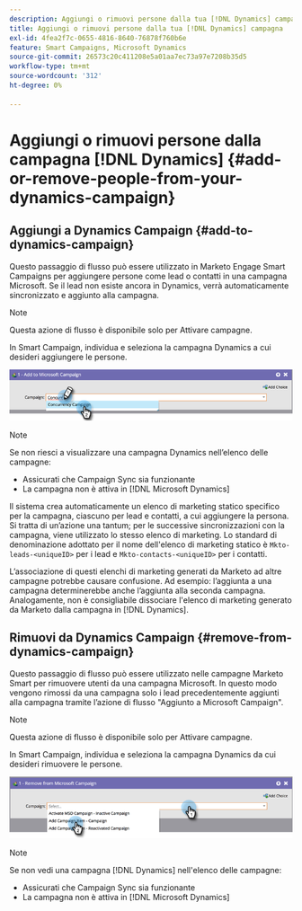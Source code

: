 ```yaml
---
description: Aggiungi o rimuovi persone dalla tua [!DNL Dynamics] campagna - Documentazione di Marketo - Documentazione del prodotto
title: Aggiungi o rimuovi persone dalla tua [!DNL Dynamics] campagna
exl-id: 4fea2f7c-0655-4816-8640-76878f760b6e
feature: Smart Campaigns, Microsoft Dynamics
source-git-commit: 26573c20c411208e5a01aa7ec73a97e7208b35d5
workflow-type: tm+mt
source-wordcount: '312'
ht-degree: 0%

---
```


# Aggiungi o rimuovi persone dalla campagna [!DNL Dynamics] {#add-or-remove-people-from-your-dynamics-campaign}

## Aggiungi a Dynamics Campaign {#add-to-dynamics-campaign}

Questo passaggio di flusso può essere utilizzato in Marketo Engage Smart Campaigns per aggiungere persone come lead o contatti in una campagna Microsoft. Se il lead non esiste ancora in Dynamics, verrà automaticamente sincronizzato e aggiunto alla campagna.

>[!NOTE]
>
>Questa azione di flusso è disponibile solo per Attivare campagne.

In Smart Campaign, individua e seleziona la campagna Dynamics a cui desideri aggiungere le persone.

![](assets/add-or-remove-people-from-your-dynamics-campaign-1.png)

>[!NOTE]
>
>Se non riesci a visualizzare una campagna Dynamics nell’elenco delle campagne:
>
>* Assicurati che Campaign Sync sia funzionante
>* La campagna non è attiva in [!DNL Microsoft Dynamics]

Il sistema crea automaticamente un elenco di marketing statico specifico per la campagna, ciascuno per lead e contatti, a cui aggiungere la persona. Si tratta di un’azione una tantum; per le successive sincronizzazioni con la campagna, viene utilizzato lo stesso elenco di marketing. Lo standard di denominazione adottato per il nome dell&#39;elenco di marketing statico è `Mkto-leads-<uniqueID>` per i lead e `Mkto-contacts-<uniqueID>` per i contatti.

L’associazione di questi elenchi di marketing generati da Marketo ad altre campagne potrebbe causare confusione. Ad esempio: l’aggiunta a una campagna determinerebbe anche l’aggiunta alla seconda campagna. Analogamente, non è consigliabile dissociare l&#39;elenco di marketing generato da Marketo dalla campagna in [!DNL Dynamics].

## Rimuovi da Dynamics Campaign {#remove-from-dynamics-campaign}

Questo passaggio di flusso può essere utilizzato nelle campagne Marketo Smart per rimuovere utenti da una campagna Microsoft. In questo modo vengono rimossi da una campagna solo i lead precedentemente aggiunti alla campagna tramite l’azione di flusso &quot;Aggiunto a Microsoft Campaign&quot;.

>[!NOTE]
>
>Questa azione di flusso è disponibile solo per Attivare campagne.

In Smart Campaign, individua e seleziona la campagna Dynamics da cui desideri rimuovere le persone.

![](assets/add-or-remove-people-from-your-dynamics-campaign-2.png)

>[!NOTE]
>
>Se non vedi una campagna [!DNL Dynamics] nell&#39;elenco delle campagne:
>
>* Assicurati che Campaign Sync sia funzionante
>* La campagna non è attiva in [!DNL Microsoft Dynamics]
